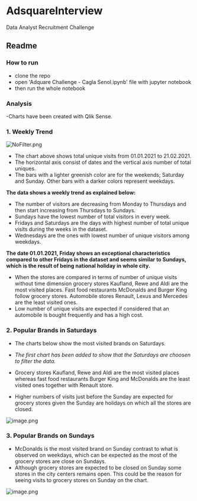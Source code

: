# AdsquareInterview
Data Analyst Recruitment Challenge

## Readme

### How to run
- clone the repo
- open 'Adquare Challenge - Cagla Senol.ipynb' file with jupyter notebook
- then run the whole notebook

### Analysis

-Charts have been created with Qlik Sense.

### 1. Weekly Trend
![NoFilter.png](attachment:NoFilter.png)

- The chart above shows total unique visits from 01.01.2021 to 21.02.2021.
- The horizontal axis consist of dates and the vertical axis number of total uniques.
- The bars with a lighter greenish color are for the weekends; Saturday and Sunday. Other bars with a darker colors represent weekdays.
 
**The data shows a weekly trend as explained below:**
- The number of visitors are decreasing from Monday to Thursdays and then start increasing from Thursdays to Sundays. 
- Sundays have the lowest number of total visitors in every week.
- Fridays and Saturdays are the days with highest number of total unique visits during the weeks in the dataset.
- Wednesdays are the ones with lowest number of unique visitors among weekdays.

**The date 01.01.2021, Friday shows an exceptional characteristics compared to other Fridays in the dataset and seems similar to Sundays, which is the result of being national holiday in whole city.**

- When the stores are compared in terms of number of unique visits without time dimension grocery stores Kaufland, Rewe and Aldi are the most visited places. Fast food restaurants McDonalds and Burger King follow grocery stores. Automobile stores Renault, Lexus and Mercedes are the least visited ones. 
- Low number of unique visits are expected if considered that an automobile is bought frequently and has a high cost.


### 2. Popular Brands in Saturdays

- The charts below show the most visited brands on Saturdays.
- _The first chart has been added to show that the Saturdays are choosen to filter the data._

- Grocery stores Kaufland, Rewe and Aldi are the most visited places whereas fast food restaurants Burger King and McDonalds are the least visited ones together with Renault store.
- Higher numbers of visits just before the Sunday are expected for grocery stores given the Sunday are holidays on which all the stores are closed. 

![image.png](attachment:image.png)

### 3. Popular Brands on Sundays

- McDonalds is the most visited brand on Sunday contrast to what is observed on weekdays, which can be expected as the most of the grocery stores are close on Sundays. 
- Although grocery stores are expected to be closed on Sunday some stores in the city centers remains open. This could be the reason for seeing visits to grocery stores on Sunday on the chart.

![image.png](attachment:image.png)
